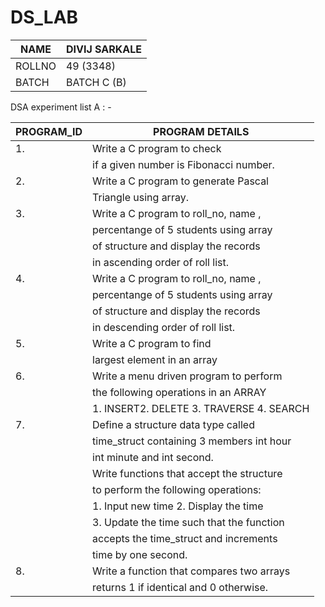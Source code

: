 # DS_LAB
| NAME      | DIVIJ SARKALE |
|-----------|---------------|
| ROLLNO    | 49 (3348)     |
| BATCH     | BATCH C (B)   |


DSA experiment list A : -

|PROGRAM_ID |	PROGRAM DETAILS	                                                                                                                                  
|-----------|-------------------------------------------|
| 1.	      | Write a C program to check                |
|           | if a given number is Fibonacci number.	  |                                                                              
| 2.	      | Write a C program to generate Pascal      |
|           | Triangle using array.	                    |                                                                  
| 3.	      | Write a C program to roll_no, name ,      |
|           | percentange of 5 students using array     |
|           | of structure and display the records      |
|           | in ascending order of roll list.	        |
| 4.        | Write a C program to roll_no, name ,      |
|           | percentange of 5 students using array     |
|           | of structure and display the records      |
|           | in descending order of roll list.	        |
| 5.	      | Write a C program to find                 |
|           | largest element in an array               |                                                                               
| 6.	      | Write a menu driven program to perform    |
|           | the following operations in an ARRAY      | 
|           | 1. INSERT2. DELETE 3. TRAVERSE 4. SEARCH	|                            
| 7.	      | Define a structure data type called       |
|           | time_struct containing 3 members int hour | 
|           | int minute and int second.                |                         
|           | Write functions that accept the structure |
|           | to perform the following operations:      |                                                                  
|           | 1. Input new time	   2. Display the time	|                                                                                                             
|           | 3. Update the time such that the function |
|           |    accepts the time_struct and increments |  
|           |    time by one second.                    |
|8.         |	Write a function that compares two arrays | 
|           | returns 1 if identical and 0 otherwise.	  |                                               | 




